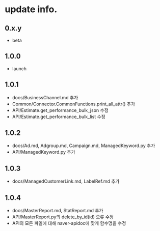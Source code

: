 # update info.
## 0.x.y
- beta

## 1.0.0
- launch

## 1.0.1
- docs/BusinessChannel.md 추가
- Common/Connector.CommonFunctions.print_all_attr() 추가
- API/Estimate.get_performance_bulk_json 수정
- API/Estimate.get_performance_bulk_list 수정

## 1.0.2
- docs/Ad.md, Adgroup.md, Campaign.md, ManagedKeyword.py 추가
- API/ManagedKeyword.py 추가

## 1.0.3
- docs/ManagedCustomerLink.md, LabelRef.md 추가

## 1.0.4
- docs/MasterReport.md, StatReport.md 추가
- API/MasterReport.py의 delete_by_id(id) 오류 수정
- API의 모든 파일에 대해 naver-apidoc에 맞게 함수명을 수정